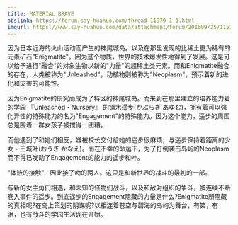 ```yaml
---
title: MATERIAL BRAVE
bbslink: https://forum.say-huahuo.com/thread-11979-1-1.html
imgurl: https://www.say-huahuo.com/data/attachment/forum/201609/25/115126yrkm4m467wask44w.jpg
---
```


因为日本近海的火山活动而产生的神尾城岛。以及在那里发现的比稀土更为稀有的元素矿石&quot;Enigmatite&quot;。因为这个物质，世界的技术爆发性地得到了发展。这是可以给予进行&quot;融合&quot;的对象生物以新的&quot;力量&quot;的超稀土类元素。而和Enigmatite融合的存在，人类被称为&quot;Unleashed&quot;，动植物则被称为&quot;Neoplasm&quot;，预示着新的进化和灾害的可能性。

因为Enigmatite的研究而成为了特区的神尾城岛。而来到在那里建立的培养能力着的学园 『Unleashed・Nursery』 的镝木遥步(かぶらぎ あゆむ)，拥有着可以强化异性的特殊能力的名为&quot;Engagement&quot;的特殊能力。因为这个能力，遥步的周围总是围着一群女孩子被搅得一团糟。

而他遇到了和她们相反，嫌被校长交付给她的遥步很麻烦，与遥步保持着距离的少女・王城叶(おうぎ かなえ)。而在不幸的命运下，为了打倒袭击岛屿的Neoplasm而不得已发动了Engagement的能力的遥步和叶。

&quot;体液的接触&quot;--因此接了吻的两人。这只是和新世界的战斗的最初的一部。

与新的女主角们相遇，和未知的怪物们战斗，以及和敌对组织的争斗，被连续不断卷入事件的遥步。到底遥步的Engagement隐藏的力量是什么?Enigmatite所隐藏的真相呢?在岛上策划的阴谋呢?以相连着苍空与碧海的岛屿为舞台，有笑，有泪，也有战斗的学园生活现在开始。<!--more-->
